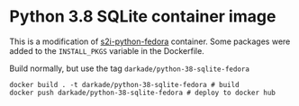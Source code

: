 Python 3.8 SQLite container image
=================================

This is a modification of [s2i-python-fedora](../3.8/README.md) container. Some packages were added to the `INSTALL_PKGS` variable in the Dockerfile.

Build normally, but use the tag `darkade/python-38-sqlite-fedora`

```
docker build . -t darkade/python-38-sqlite-fedora # build
docker push darkade/python-38-sqlite-fedora # deploy to docker hub
```
